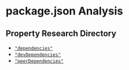 # package.json Analysis

## Property Research Directory
- [`"dependencies"`][dependencies]
- [`"devDependencies"`][dependencies]
- [`"peerDependencies"`][dependencies]

[dependencies]: <./dependencies.md> "Dependencies"